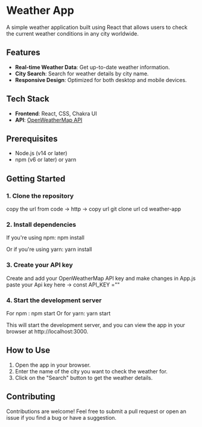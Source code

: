 # Weather App

A simple weather application built using React that allows users to check the current weather conditions in any city worldwide.

## Features

- **Real-time Weather Data**: Get up-to-date weather information.
- **City Search**: Search for weather details by city name.
- **Responsive Design**: Optimized for both desktop and mobile devices.

## Tech Stack

- **Frontend**: React, CSS, Chakra UI
- **API**: [OpenWeatherMap API](https://openweathermap.org/api)

## Prerequisites

- Node.js (v14 or later)
- npm (v6 or later) or yarn

## Getting Started

### 1. Clone the repository

copy the url from code -> http -> copy url
git clone url
cd weather-app

### 2. Install dependencies

If you're using npm: npm install

Or if you're using yarn: yarn install

### 3. Create your API key

Create and add your OpenWeatherMap API key and make changes in App.js paste your Api key here -> const API_KEY =""

### 4. Start the development server

For npm : npm start
Or for yarn: yarn start

This will start the development server, and you can view the app in your browser at http://localhost:3000.

## How to Use

1. Open the app in your browser.
2. Enter the name of the city you want to check the weather for.
3. Click on the "Search" button to get the weather details.

## Contributing

Contributions are welcome! Feel free to submit a pull request or open an issue if you find a bug or have a suggestion.










